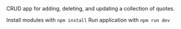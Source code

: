 CRUD app for adding, deleting, and updating a collection of quotes.

Install modules with ```npm install```
Run application with ```npm run dev```
